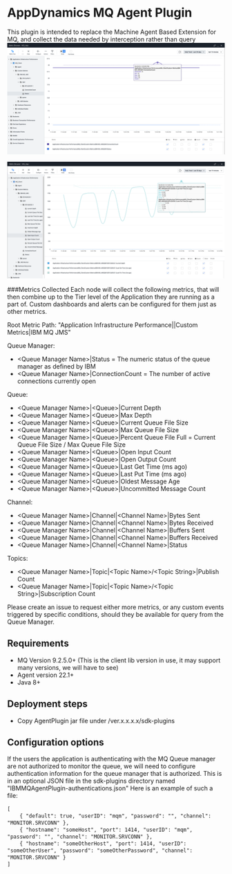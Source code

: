# AppDynamics MQ Agent Plugin

This plugin is intended to replace the Machine Agent Based Extension for MQ, and collect the data needed by interception rather than query
![QMgr Metrics Screenshot](readme/img1.png)

![Queue Metrics Screenshot](readme/img2.png)

###Metrics Collected
Each node will collect the following metrics, that will then combine up to the Tier level of the Application they are running as a part of. Custom dashboards and alerts can be configured for them just as other metrics. 

Root Metric Path: "Application Infrastructure Performance|<Tier>|Custom Metrics|IBM MQ JMS"

Queue Manager:
- <Queue Manager Name\>|Status = The numeric status of the queue manager as defined by IBM 
- <Queue Manager Name\>|ConnectionCount = The number of active connections currently open

Queue:
- <Queue Manager Name\>|<Queue\>|Current Depth
- <Queue Manager Name\>|<Queue\>|Max Depth
- <Queue Manager Name\>|<Queue\>|Current Queue File Size
- <Queue Manager Name\>|<Queue\>|Max Queue File Size
- <Queue Manager Name\>|<Queue\>|Percent Queue File Full = Current Queue File Size / Max Queue File Size
- <Queue Manager Name\>|<Queue\>|Open Input Count
- <Queue Manager Name\>|<Queue\>|Open Output Count
- <Queue Manager Name\>|<Queue\>|Last Get Time (ms ago)
- <Queue Manager Name\>|<Queue\>|Last Put Time (ms ago)
- <Queue Manager Name\>|<Queue\>|Oldest Message Age
- <Queue Manager Name\>|<Queue\>|Uncommitted Message Count

Channel:
- <Queue Manager Name\>|Channel|<Channel Name\>|Bytes Sent
- <Queue Manager Name\>|Channel|<Channel Name\>|Bytes Received
- <Queue Manager Name\>|Channel|<Channel Name\>|Buffers Sent
- <Queue Manager Name\>|Channel|<Channel Name\>|Buffers Received
- <Queue Manager Name\>|Channel|<Channel Name\>|Status

Topics:
- <Queue Manager Name\>|Topic|<Topic Name\>/<Topic String\>|Publish Count
- <Queue Manager Name\>|Topic|<Topic Name\>/<Topic String\>|Subscription Count

Please create an issue to request either more metrics, or any custom events triggered by specific conditions, should they be available for query from the Queue Manager.

## Requirements
- MQ Version 9.2.5.0+ (This is the client lib version in use, it may support many versions, we will have to see)
- Agent version 22.1+
- Java 8+


## Deployment steps
- Copy AgentPlugin jar file under <agent-install-dir>/ver.x.x.x.x/sdk-plugins

## Configuration options

If the users the application is authenticating with the MQ Queue manager are not authorized to monitor the queue, we will need to configure authentication information for the queue manager that is authorized. This is in an optional JSON file in the sdk-plugins directory named "IBMMQAgentPlugin-authentications.json"
Here is an example of such a file:

    [
        { "default": true, "userID": "mqm", "password": "", "channel": "MONITOR.SRVCONN" },
        { "hostname": "someHost", "port": 1414, "userID": "mqm", "password": "", "channel": "MONITOR.SRVCONN" },
        { "hostname": "someOtherHost", "port": 1414, "userID": "someOtherUser", "password": "someOtherPassword", "channel": "MONITOR.SRVCONN" }
    ]

